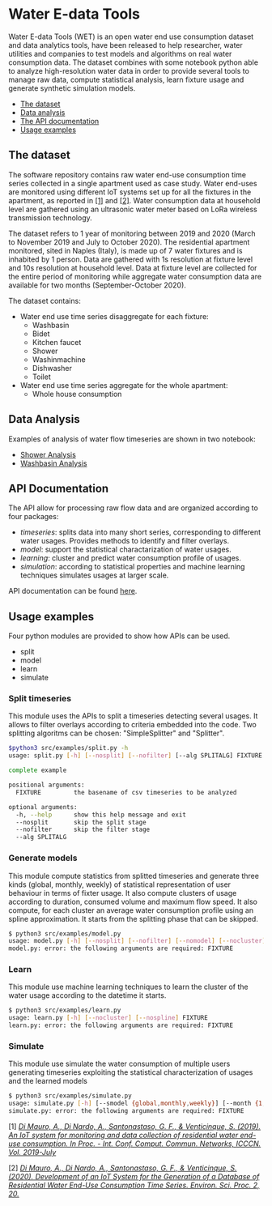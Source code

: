 # Water E-data Tools
Water E-data Tools (WET) is an open water end use consumption dataset and data analytics tools, have been released to help researcher, water utilities and companies to test models and algorithms on real water consumption data. The dataset combines with some notebook python able to analyze high-resolution water data in order to provide several tools to manage raw data, compute statistical analysis, learn fixture usage and generate synthetic simulation models.  

* [The dataset](#dataset)
* [Data analysis](#analysis)
* [The API documentation](#api)
* [Usage examples](#examples)

<a name="dataset"></a>
## The dataset
The software repository contains raw water end-use consumption time series collected in a single apartment used as case study. 
Water end-uses are monitored using different IoT systems set up for all the fixtures in the apartment, as reported in [[1]](#bib1)  and  [[2]](#bib2). Water consumption data at household level are gathered using an ultrasonic water meter based on LoRa wireless transmission technology.

The dataset refers to 1 year of monitoring between 2019 and 2020 (March to November 2019 and July to October 2020). The residential apartment monitored, sited in Naples (Italy), is made up of 7 water fixtures and is inhabited by 1 person. Data are gathered with 1s resolution at fixture level and 10s resolution at household level. Data at fixture level are collected for the entire period of monitoring while aggregate water consumption data are available for two months (September-October 2020).

The dataset contains:
* Water end use time series disaggregate for each fixture:
   * Washbasin
   * Bidet
   * Kitchen faucet
   * Shower
   * Washinmachine
   * Dishwasher
   * Toilet
* Water end use time series aggregate for the whole apartment:
   * Whole house consumption

<a name="analysis"></a>
## Data Analysis
Examples of analysis of water flow timeseries are shown in two notebook:
* [Shower Analysis](https://github.com/25sal/waterseries/blob/main/src/notebooks/shower.ipynb)
* [Washbasin Analysis](https://github.com/25sal/waterseries/blob/main/src/notebooks/washbasin.ipynb)

<a name="API"></a>
## API Documentation
The API allow for processing raw flow data and are organized according to four packages:
* *timeseries*: splits data into many short series, corresponding to different water usages. Provides methods to identify and filter overlays.
* *model*: support the statistical charactarization of water usages.
* *learning*: cluster and predict water consumption profile of usages.
* *simulation*: according to statistical properties and machine learning techniques simulates usages at larger scale.

API documentation can be found [here](https://25sal.github.io//waterseries/docs/html/).

<a name="examples"></a>
## Usage examples

Four python modules are provided to show how APIs can be used.
* split
* model
* learn
* simulate

### Split timeseries
This module uses the APIs to split a timeseries detecting several usages. It allows to filter overlays according to criteria embedded into the code. Two splitting algoritms can be chosen: "SimpleSplitter" and "Splitter". 

```bash
$python3 src/examples/split.py -h
usage: split.py [-h] [--nosplit] [--nofilter] [--alg SPLITALG] FIXTURE

complete example

positional arguments:
  FIXTURE         the basename of csv timeseries to be analyzed

optional arguments:
  -h, --help      show this help message and exit
  --nosplit       skip the split stage
  --nofilter      skip the filter stage
  --alg SPLITALG

```
### Generate models
This module compute statistics from splitted timeseries and generate three kinds (global, monthly, weekly) of statistical representation of user behaviour in terms of fixter usage. It also compute clusters of usage according to duration, consumed volume and maximum flow speed. It also compute, for each cluster an average water consumption profile using an spline approximation.
It starts from the splitting phase that can be skipped.

```bash
$ python3 src/examples/model.py 
usage: model.py [-h] [--nosplit] [--nofilter] [--nomodel] [--nocluster] [--nospline] [--splitalg {SimpleSplitter,Splitter}] FIXTURE
model.py: error: the following arguments are required: FIXTURE
```

### Learn
This module use machine learning techniques to learn the cluster of the water usage according to the datetime it starts.

```bash
$ python3 src/examples/learn.py 
usage: learn.py [-h] [--nocluster] [--nospline] FIXTURE
learn.py: error: the following arguments are required: FIXTURE
```

### Simulate
This module use simulate the water consumption of multiple users generating timeseries exploiting the statistical characterization of usages and the learned models

```bash
$ python3 src/examples/simulate.py 
usage: simulate.py [-h] [--smodel {global,monthly,weekly}] [--month {1,2,3,4,5,6,7,8,9,10,11,12}] [--weekday {0,1,2,3,4,5,6}] [--users USERS] FIXTURE
simulate.py: error: the following arguments are required: FIXTURE
```


<a name="bib1">[1]</a>  [*Di Mauro, A., Di Nardo, A., Santonastaso, G. F., & Venticinque, S. (2019). An IoT system for monitoring and data collection of residential water end-use consumption. In Proc. - Int. Conf. Comput. Commun. Networks, ICCCN. Vol. 2019-July*](https://www.researchgate.net/publication/334957395_An_IoT_System_for_Monitoring_and_Data_Collection_of_Residential_Water_End-Use_Consumption) 

<a name="bib2">[2]</a> [*Di Mauro, A., Di Nardo, A., Santonastaso, G. F., & Venticinque, S. (2020). Development of an IoT System for the Generation of a Database of Residential Water End-Use Consumption Time Series. Environ. Sci. Proc. 2, 20.*](https://www.researchgate.net/publication/343637309_Development_of_an_IoT_System_for_the_Generation_of_a_Database_of_Residential_Water_End-Use_Consumption_Time_Series)
